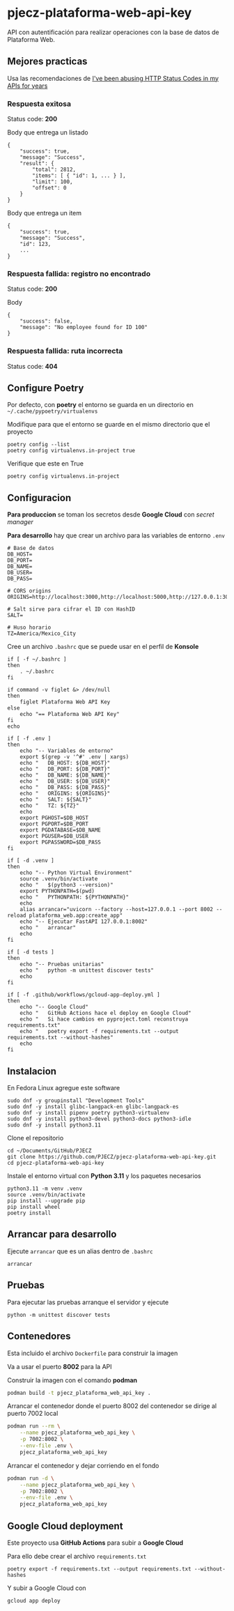 # pjecz-plataforma-web-api-key

API con autentificación para realizar operaciones con la base de datos de Plataforma Web.

## Mejores practicas

Usa las recomendaciones de [I've been abusing HTTP Status Codes in my APIs for years](https://blog.slimjim.xyz/posts/stop-using-http-codes/)

### Respuesta exitosa

Status code: **200**

Body que entrega un listado

    {
        "success": true,
        "message": "Success",
        "result": {
            "total": 2812,
            "items": [ { "id": 1, ... } ],
            "limit": 100,
            "offset": 0
        }
    }

Body que entrega un item

    {
        "success": true,
        "message": "Success",
        "id": 123,
        ...
    }

### Respuesta fallida: registro no encontrado

Status code: **200**

Body

    {
        "success": false,
        "message": "No employee found for ID 100"
    }

### Respuesta fallida: ruta incorrecta

Status code: **404**

## Configure Poetry

Por defecto, con **poetry** el entorno se guarda en un directorio en `~/.cache/pypoetry/virtualenvs`

Modifique para que el entorno se guarde en el mismo directorio que el proyecto

    poetry config --list
    poetry config virtualenvs.in-project true

Verifique que este en True

    poetry config virtualenvs.in-project

## Configuracion

**Para produccion** se toman los secretos desde **Google Cloud** con _secret manager_

**Para desarrollo** hay que crear un archivo para las variables de entorno `.env`

    # Base de datos
    DB_HOST=
    DB_PORT=
    DB_NAME=
    DB_USER=
    DB_PASS=

    # CORS origins
    ORIGINS=http://localhost:3000,http://localhost:5000,http://127.0.0.1:3000,http://127.0.0.1:5000

    # Salt sirve para cifrar el ID con HashID
    SALT=

    # Huso horario
    TZ=America/Mexico_City

Cree un archivo `.bashrc` que se puede usar en el perfil de **Konsole**

    if [ -f ~/.bashrc ]
    then
        . ~/.bashrc
    fi

    if command -v figlet &> /dev/null
    then
        figlet Plataforma Web API Key
    else
        echo "== Plataforma Web API Key"
    fi
    echo

    if [ -f .env ]
    then
        echo "-- Variables de entorno"
        export $(grep -v '^#' .env | xargs)
        echo "   DB_HOST: ${DB_HOST}"
        echo "   DB_PORT: ${DB_PORT}"
        echo "   DB_NAME: ${DB_NAME}"
        echo "   DB_USER: ${DB_USER}"
        echo "   DB_PASS: ${DB_PASS}"
        echo "   ORIGINS: ${ORIGINS}"
        echo "   SALT: ${SALT}"
        echo "   TZ: ${TZ}"
        echo
        export PGHOST=$DB_HOST
        export PGPORT=$DB_PORT
        export PGDATABASE=$DB_NAME
        export PGUSER=$DB_USER
        export PGPASSWORD=$DB_PASS
    fi

    if [ -d .venv ]
    then
        echo "-- Python Virtual Environment"
        source .venv/bin/activate
        echo "   $(python3 --version)"
        export PYTHONPATH=$(pwd)
        echo "   PYTHONPATH: ${PYTHONPATH}"
        echo
        alias arrancar="uvicorn --factory --host=127.0.0.1 --port 8002 --reload plataforma_web.app:create_app"
        echo "-- Ejecutar FastAPI 127.0.0.1:8002"
        echo "   arrancar"
        echo
    fi

    if [ -d tests ]
    then
        echo "-- Pruebas unitarias"
        echo "   python -m unittest discover tests"
        echo
    fi

    if [ -f .github/workflows/gcloud-app-deploy.yml ]
    then
        echo "-- Google Cloud"
        echo "   GitHub Actions hace el deploy en Google Cloud"
        echo "   Si hace cambios en pyproject.toml reconstruya requirements.txt"
        echo "   poetry export -f requirements.txt --output requirements.txt --without-hashes"
        echo
    fi

## Instalacion

En Fedora Linux agregue este software

    sudo dnf -y groupinstall "Development Tools"
    sudo dnf -y install glibc-langpack-en glibc-langpack-es
    sudo dnf -y install pipenv poetry python3-virtualenv
    sudo dnf -y install python3-devel python3-docs python3-idle
    sudo dnf -y install python3.11

Clone el repositorio

    cd ~/Documents/GitHub/PJECZ
    git clone https://github.com/PJECZ/pjecz-plataforma-web-api-key.git
    cd pjecz-plataforma-web-api-key

Instale el entorno virtual con **Python 3.11** y los paquetes necesarios

    python3.11 -m venv .venv
    source .venv/bin/activate
    pip install --upgrade pip
    pip install wheel
    poetry install

## Arrancar para desarrollo

Ejecute `arrancar` que es un alias dentro de `.bashrc`

    arrancar

## Pruebas

Para ejecutar las pruebas arranque el servidor y ejecute

    python -m unittest discover tests

## Contenedores

Esta incluido el archivo `Dockerfile` para construir la imagen

Va a usar el puerto **8002** para la API

Construir la imagen con el comando **podman**

```bash
podman build -t pjecz_plataforma_web_api_key .
```

Arrancar el contenedor donde el puerto 8002 del contenedor se dirige al puerto 7002 local

```bash
podman run --rm \
    --name pjecz_plataforma_web_api_key \
    -p 7002:8002 \
    --env-file .env \
    pjecz_plataforma_web_api_key
```

Arrancar el contenedor y dejar corriendo en el fondo

```bash
podman run -d \
    --name pjecz_plataforma_web_api_key \
    -p 7002:8002 \
    --env-file .env \
    pjecz_plataforma_web_api_key
```

## Google Cloud deployment

Este proyecto usa **GitHub Actions** para subir a **Google Cloud**

Para ello debe crear el archivo `requirements.txt`

    poetry export -f requirements.txt --output requirements.txt --without-hashes

Y subir a Google Cloud con

    gcloud app deploy
